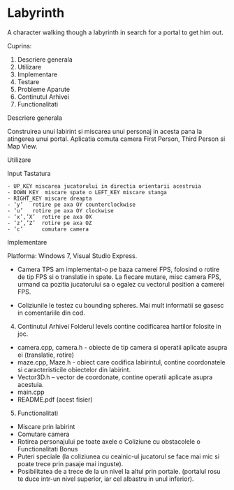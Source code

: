 Labyrinth
=========

A character walking though a labyrinth in search for a portal to get him out.

Cuprins:

1. Descriere generala 
2. Utilizare 
3. Implementare 
4. Testare 
5. Probleme Aparute 
6. Continutul Arhivei 
7. Functionalitati 



Descriere generala

Construirea unui labirint si miscarea unui personaj in acesta pana la atingerea unui portal. Aplicatia 
comuta camera First Person, Third Person si Map View.
 
Utilizare 

Input Tastatura 

	- UP_KEY miscarea jucatorului in directia orientarii acestruia 
	- DOWN_KEY  miscare spate o LEFT_KEY miscare stanga 
	- RIGHT_KEY miscare dreapta 
	- ‘y’   rotire pe axa OY counterclockwise 
	- ‘u’   rotire pe axa OY clockwise 
	- ‘x’,’X’  rotire pe axa OX 
	- ‘z’,’Z’  rotire pe axa OZ 
	- ‘c’      comutare camera 
 
Implementare 

Platforma: Windows 7, Visual Studio Express. 

- Camera TPS am implementat-o pe baza camerei FPS, folosind o rotire de tip FPS si o translatie in spate. 
La fiecare mutare, misc camera FPS, urmand ca pozitia jucatorului sa o egalez cu vectorul position a camerei FPS. 

- Coliziunile le testez cu bounding spheres. 
Mai mult informatii se gasesc in comentariile din cod.

 
4. Continutul Arhivei 
Folderul levels contine codificarea hartilor folosite in joc.  
  - camera.cpp, camera.h - obiecte de tip camera si operatii aplicate asupra ei (translatie,  rotire)   
  - maze.cpp, Maze.h - obiect care codifica labirintul, contine coordonatele si caracteristicile obiectelor din labirint. 
  - Vector3D.h – vector de coordonate, contine operatii aplicate asupra acestuia. 
  - main.cpp 
  - README.pdf (acest fisier)  


5. Functionalitati 
  - Miscare prin labirint 
  - Comutare camera 
  - Rotirea personajului pe toate axele o Coliziune cu obstacolele o Functionalitati Bonus  
  - Puteri speciale (la coliziunea cu ceainic-ul jucatorul se face mai mic si poate trece prin pasaje mai inguste). 
  - Posibilitatea de a trece de la un nivel la altul prin portale. (portalul rosu te duce intr-un nivel superior, iar 
    cel albastru in unul inferior).   
